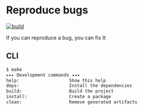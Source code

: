 # Reproduce bugs

[![build](https://github.com/arttet/reproduce-bugs/actions/workflows/build.yml/badge.svg?branch=main)](https://github.com/arttet/reproduce-bugs/actions/workflows/build.yml)

If you can reproduce a bug, you can fix It

## CLI

```sh
$ make
▸▸▸ Development commands ◂◂◂
help:                   Show this help
deps:                   Install the dependencies
build:                  Build the project
install:                Create a package
clean:                  Remove generated artifacts
```
